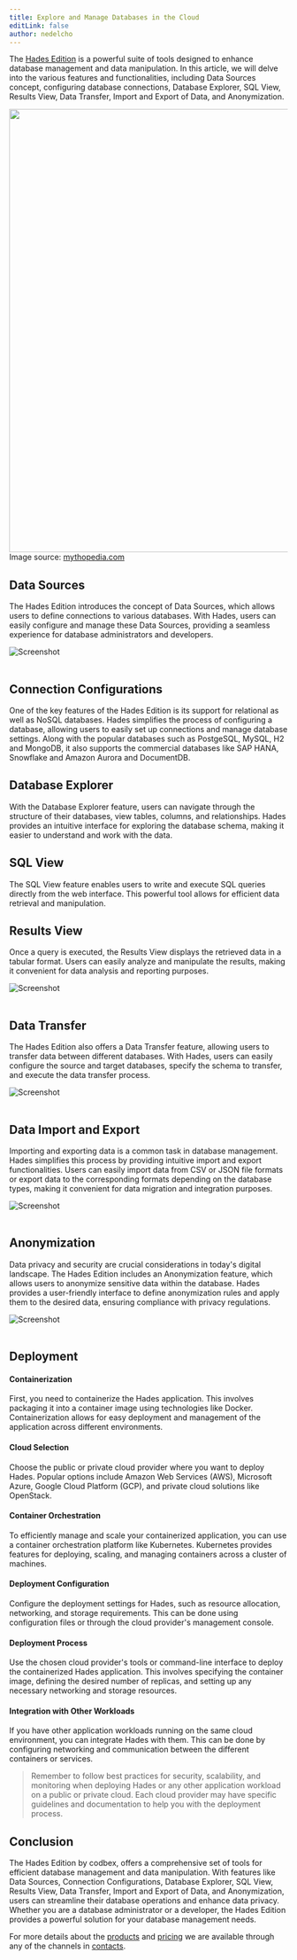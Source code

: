 ```yaml
---
title: Explore and Manage Databases in the Cloud
editLink: false
author: nedelcho
---
```


The <a href="/products/hades/">Hades Edition</a> is a powerful suite of tools designed to enhance database management and data manipulation. In this article, we will delve into the various features and functionalities, including Data Sources concept, configuring database connections, Database Explorer, SQL View, Results View, Data Transfer, Import and Export of Data, and Anonymization.

<img src="/images/2023-10-11-hades-explore-and-manage-databases-in-the-cloud/hades-greek-god-of-the-underworld.jpg" width="800em">
Image source: <a href="https://mythopedia.com/topics/hades" target="_blank">mythopedia.com</a>

## Data Sources

The Hades Edition introduces the concept of Data Sources, which allows users to define connections to various databases. With Hades, users can easily configure and manage these Data Sources, providing a seamless experience for database administrators and developers.

<div class="image">
    <img src="/images/features/database-snowflake.png" alt="Screenshot" class="screenshot editable" />
</div><br>

## Connection Configurations

One of the key features of the Hades Edition is its support for relational as well as NoSQL databases. Hades simplifies the process of configuring a database, allowing users to easily set up connections and manage database settings. Along with the popular databases such as PostgeSQL, MySQL, H2 and MongoDB, it also supports the commercial databases like SAP HANA, Snowflake and Amazon Aurora and DocumentDB.

## Database Explorer

With the Database Explorer feature, users can navigate through the structure of their databases, view tables, columns, and relationships. Hades provides an intuitive interface for exploring the database schema, making it easier to understand and work with the data.

## SQL View

The SQL View feature enables users to write and execute SQL queries directly from the web interface. This powerful tool allows for efficient data retrieval and manipulation.

## Results View

Once a query is executed, the Results View displays the retrieved data in a tabular format. Users can easily analyze and manipulate the results, making it convenient for data analysis and reporting purposes.

<div class="image">
    <img src="/images/features/database-perspective.png" alt="Screenshot" class="screenshot editable" />
</div><br>

## Data Transfer

The Hades Edition also offers a Data Transfer feature, allowing users to transfer data between different databases. With Hades, users can easily configure the source and target databases, specify the schema to transfer, and execute the data transfer process.

<div class="image">
    <img src="/images/features/database-transfer.png" alt="Screenshot" class="screenshot editable" />
</div><br>

## Data Import and Export

Importing and exporting data is a common task in database management. Hades simplifies this process by providing intuitive import and export functionalities. Users can easily import data from CSV or JSON file formats or export data to the corresponding formats depending on the database types, making it convenient for data migration and integration purposes.

<div class="image">
    <img src="/images/features/database-import.png" alt="Screenshot" class="screenshot editable" />
</div><br>

## Anonymization

Data privacy and security are crucial considerations in today's digital landscape. The Hades Edition includes an Anonymization feature, which allows users to anonymize sensitive data within the database. Hades provides a user-friendly interface to define anonymization rules and apply them to the desired data, ensuring compliance with privacy regulations.

<div class="image">
    <img src="/images/features/database-anonymization.png" alt="Screenshot" class="screenshot editable" />
</div><br>

## Deployment

#### Containerization

First, you need to containerize the Hades application. This involves packaging it into a container image using technologies like Docker. Containerization allows for easy deployment and management of the application across different environments.

#### Cloud Selection

Choose the public or private cloud provider where you want to deploy Hades. Popular options include Amazon Web Services (AWS), Microsoft Azure, Google Cloud Platform (GCP), and private cloud solutions like OpenStack.

#### Container Orchestration

To efficiently manage and scale your containerized application, you can use a container orchestration platform like Kubernetes. Kubernetes provides features for deploying, scaling, and managing containers across a cluster of machines.

#### Deployment Configuration

Configure the deployment settings for Hades, such as resource allocation, networking, and storage requirements. This can be done using configuration files or through the cloud provider's management console.

#### Deployment Process

Use the chosen cloud provider's tools or command-line interface to deploy the containerized Hades application. This involves specifying the container image, defining the desired number of replicas, and setting up any necessary networking and storage resources.

#### Integration with Other Workloads

If you have other application workloads running on the same cloud environment, you can integrate Hades with them. This can be done by configuring networking and communication between the different containers or services.

> Remember to follow best practices for security, scalability, and monitoring when deploying Hades or any other application workload on a public or private cloud. Each cloud provider may have specific guidelines and documentation to help you with the deployment process.

## Conclusion

The Hades Edition by codbex, offers a comprehensive set of tools for efficient database management and data manipulation. With features like Data Sources, Connection Configurations, Database Explorer, SQL View, Results View, Data Transfer, Import and Export of Data, and Anonymization, users can streamline their database operations and enhance data privacy. Whether you are a database administrator or a developer, the Hades Edition provides a powerful solution for your database management needs.

For more details about the <a href="https://www.codbex.com/products/">products</a> and <a href="https://www.codbex.com/pricing/">pricing</a> we are available through any of the channels in <a href="https://www.codbex.com/contact/">contacts</a>.
